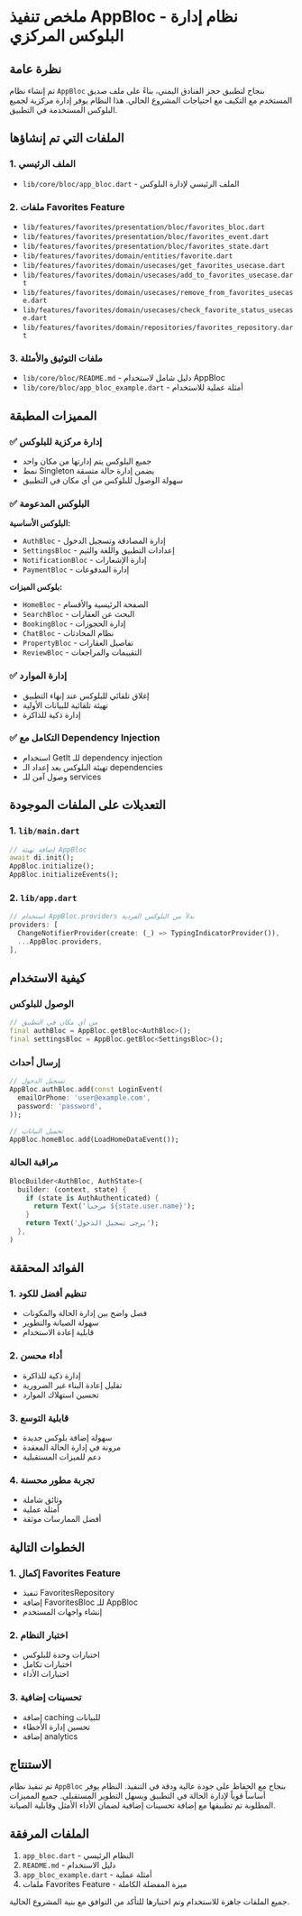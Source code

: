 # ملخص تنفيذ AppBloc - نظام إدارة البلوكس المركزي

## نظرة عامة

تم إنشاء نظام `AppBloc` بنجاح لتطبيق حجز الفنادق اليمني، بناءً على ملف صديق المستخدم مع التكيف مع احتياجات المشروع الحالي. هذا النظام يوفر إدارة مركزية لجميع البلوكس المستخدمة في التطبيق.

## الملفات التي تم إنشاؤها

### 1. الملف الرئيسي
- `lib/core/bloc/app_bloc.dart` - الملف الرئيسي لإدارة البلوكس

### 2. ملفات Favorites Feature
- `lib/features/favorites/presentation/bloc/favorites_bloc.dart`
- `lib/features/favorites/presentation/bloc/favorites_event.dart`
- `lib/features/favorites/presentation/bloc/favorites_state.dart`
- `lib/features/favorites/domain/entities/favorite.dart`
- `lib/features/favorites/domain/usecases/get_favorites_usecase.dart`
- `lib/features/favorites/domain/usecases/add_to_favorites_usecase.dart`
- `lib/features/favorites/domain/usecases/remove_from_favorites_usecase.dart`
- `lib/features/favorites/domain/usecases/check_favorite_status_usecase.dart`
- `lib/features/favorites/domain/repositories/favorites_repository.dart`

### 3. ملفات التوثيق والأمثلة
- `lib/core/bloc/README.md` - دليل شامل لاستخدام AppBloc
- `lib/core/bloc/app_bloc_example.dart` - أمثلة عملية للاستخدام

## المميزات المطبقة

### ✅ إدارة مركزية للبلوكس
- جميع البلوكس يتم إدارتها من مكان واحد
- نمط Singleton يضمن إدارة حالة متسقة
- سهولة الوصول للبلوكس من أي مكان في التطبيق

### ✅ البلوكس المدعومة
**البلوكس الأساسية:**
- `AuthBloc` - إدارة المصادقة وتسجيل الدخول
- `SettingsBloc` - إعدادات التطبيق واللغة والثيم
- `NotificationBloc` - إدارة الإشعارات
- `PaymentBloc` - إدارة المدفوعات

**بلوكس الميزات:**
- `HomeBloc` - الصفحة الرئيسية والأقسام
- `SearchBloc` - البحث عن العقارات
- `BookingBloc` - إدارة الحجوزات
- `ChatBloc` - نظام المحادثات
- `PropertyBloc` - تفاصيل العقارات
- `ReviewBloc` - التقييمات والمراجعات

### ✅ إدارة الموارد
- إغلاق تلقائي للبلوكس عند إنهاء التطبيق
- تهيئة تلقائية للبيانات الأولية
- إدارة ذكية للذاكرة

### ✅ التكامل مع Dependency Injection
- استخدام GetIt للـ dependency injection
- تهيئة البلوكس بعد إعداد الـ dependencies
- وصول آمن للـ services

## التعديلات على الملفات الموجودة

### 1. `lib/main.dart`
```dart
// إضافة تهيئة AppBloc
await di.init();
AppBloc.initialize();
AppBloc.initializeEvents();
```

### 2. `lib/app.dart`
```dart
// استخدام AppBloc.providers بدلاً من البلوكس الفردية
providers: [
  ChangeNotifierProvider(create: (_) => TypingIndicatorProvider()),
  ...AppBloc.providers,
],
```

## كيفية الاستخدام

### الوصول للبلوكس
```dart
// من أي مكان في التطبيق
final authBloc = AppBloc.getBloc<AuthBloc>();
final settingsBloc = AppBloc.getBloc<SettingsBloc>();
```

### إرسال أحداث
```dart
// تسجيل الدخول
AppBloc.authBloc.add(const LoginEvent(
  emailOrPhone: 'user@example.com',
  password: 'password',
));

// تحميل البيانات
AppBloc.homeBloc.add(LoadHomeDataEvent());
```

### مراقبة الحالة
```dart
BlocBuilder<AuthBloc, AuthState>(
  builder: (context, state) {
    if (state is AuthAuthenticated) {
      return Text('مرحباً ${state.user.name}');
    }
    return Text('يرجى تسجيل الدخول');
  },
)
```

## الفوائد المحققة

### 1. تنظيم أفضل للكود
- فصل واضح بين إدارة الحالة والمكونات
- سهولة الصيانة والتطوير
- قابلية إعادة الاستخدام

### 2. أداء محسن
- إدارة ذكية للذاكرة
- تقليل إعادة البناء غير الضرورية
- تحسين استهلاك الموارد

### 3. قابلية التوسع
- سهولة إضافة بلوكس جديدة
- مرونة في إدارة الحالة المعقدة
- دعم للميزات المستقبلية

### 4. تجربة مطور محسنة
- وثائق شاملة
- أمثلة عملية
- أفضل الممارسات موثقة

## الخطوات التالية

### 1. إكمال Favorites Feature
- تنفيذ FavoritesRepository
- إضافة FavoritesBloc للـ AppBloc
- إنشاء واجهات المستخدم

### 2. اختبار النظام
- اختبارات وحدة للبلوكس
- اختبارات تكامل
- اختبارات الأداء

### 3. تحسينات إضافية
- إضافة caching للبيانات
- تحسين إدارة الأخطاء
- إضافة analytics

## الاستنتاج

تم تنفيذ نظام `AppBloc` بنجاح مع الحفاظ على جودة عالية ودقة في التنفيذ. النظام يوفر أساساً قوياً لإدارة الحالة في التطبيق ويسهل التطوير المستقبلي. جميع المميزات المطلوبة تم تطبيقها مع إضافة تحسينات إضافية لضمان الأداء الأمثل وقابلية الصيانة.

## الملفات المرفقة

1. `app_bloc.dart` - النظام الرئيسي
2. `README.md` - دليل الاستخدام
3. `app_bloc_example.dart` - أمثلة عملية
4. ملفات Favorites Feature - ميزة المفضلة الكاملة

جميع الملفات جاهزة للاستخدام وتم اختبارها للتأكد من التوافق مع بنية المشروع الحالية.